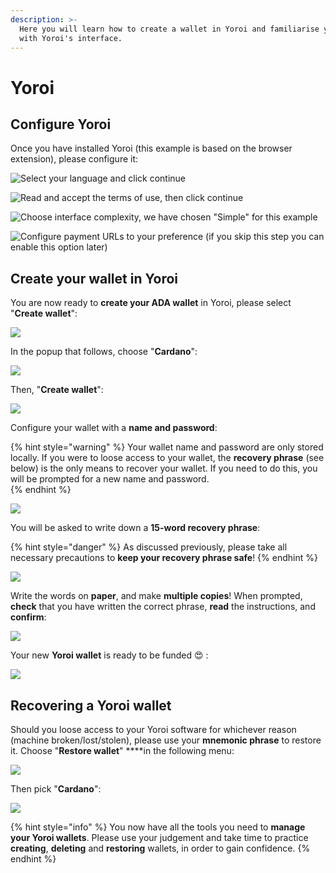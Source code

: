 ```yaml
---
description: >-
  Here you will learn how to create a wallet in Yoroi and familiarise yourself
  with Yoroi's interface.
---
```


# Yoroi

## Configure Yoroi

Once you have installed Yoroi \(this example is based on the browser extension\), please configure it: 

![Select your language and click continue](../.gitbook/assets/yoroi_splash%20%281%29.png)

![Read and accept the terms of use, then click continue](../.gitbook/assets/yoroi_terms.png)

![Choose interface complexity, we have chosen &quot;Simple&quot; for this example](../.gitbook/assets/yoroi_interface_choice.png)

![Configure payment URLs to your preference \(if you skip this step you can enable this option later\)](../.gitbook/assets/yoroi_payment_urls.png)

## Create your wallet in Yoroi

You are now ready to **create your ADA wallet** in Yoroi, please select "**Create wallet**":

![](../.gitbook/assets/yoroi_main.png)

In the popup that follows, choose "**Cardano**":

![](../.gitbook/assets/yoroi_currency_choice.png)

Then, "**Create wallet**":

![](../.gitbook/assets/yaroi_wallet_type.png)

Configure your wallet with a **name and password**:

{% hint style="warning" %}
Your wallet name and password are only stored locally. If you were to loose access to your wallet, the **recovery phrase** \(see below\) is the only means to recover your wallet. If you need to do this, you will be prompted for a new name and password.  
{% endhint %}

![](../.gitbook/assets/yoroi_wallet_config.png)

You will be asked to write down a **15-word recovery phrase**:

{% hint style="danger" %}
As discussed previously, please take all necessary precautions to **keep your recovery phrase safe**!
{% endhint %}

![](../.gitbook/assets/yoroi_recovery_phrase_01.png)

Write the words on **paper**, and make **multiple copies**! When prompted, **check** that you have written the correct phrase, **read** the instructions, and **confirm**:

![](../.gitbook/assets/yoroi_recovery_phrase_02.png)

Your new **Yoroi wallet** is ready to be funded 😍 :

![](../.gitbook/assets/yoroi_wallet_ready.png)

## Recovering a Yoroi wallet

Should you loose access to your Yoroi software for whichever reason \(machine broken/lost/stolen\), please use your **mnemonic phrase** to restore it. Choose "**Restore wallet**" ****in the following menu:

![](../.gitbook/assets/yoroi_restore_01.png)

Then pick "**Cardano**":

![](../.gitbook/assets/yoroi_currency_choice.png)



{% hint style="info" %}
You now have all the tools you need to **manage your Yoroi wallets**. Please use your judgement and take time to practice **creating**, **deleting** and **restoring** wallets, in order to gain confidence.
{% endhint %}

